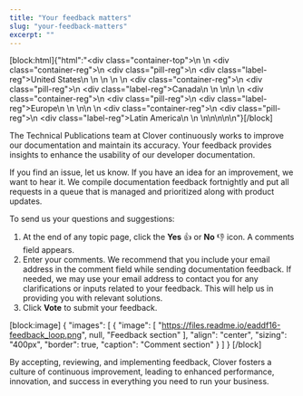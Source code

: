 ```yaml
---
title: "Your feedback matters"
slug: "your-feedback-matters"
excerpt: ""
---
```

[block:html]{"html":"<div class=\"container-top\">\n  <!--United States-->\n  <div class=\"container-reg\">\n    <div class=\"pill-reg\">\n      <div class=\"label-reg\">United States</div>\n    </div>\n  </div>\n  \n  <!--Canada-->\n  <div class=\"container-reg\">\n    <div class=\"pill-reg\">\n      <div class=\"label-reg\">Canada</div>\n    </div>\n  </div>\n\n  <!--Europe-->\n  <div class=\"container-reg\">\n    <div class=\"pill-reg\">\n      <div class=\"label-reg\">Europe</div>\n    </div>\n  </div>\n\n  <!--Latin America-->\n  <div class=\"container-reg\">\n    <div class=\"pill-reg\">\n      <div class=\"label-reg\">Latin America</div>\n    </div>\n  </div>\n</div>\n\n\n<!--Css-->\n<style>\n.container-top {\n  top: -15px;\n  position: relative;\n  margin-bottom: -5px;\n}\n\n.container-reg {\n  align-items: center;\n  min-width: auto; \n  width: fit-content;\n  text-align: left;\n  overflow: auto;\n  display: inline-block; \n}\n\n/*Pill format REG*/\n.pill-reg {\n  background: #44BB44;\n  border: .5px solid #44BB44;\n  margin-left: 5px;\n  overflow: auto;\n  display: flex; \n  justify-content: center; \n  align-items: center; \n  border-radius: 10px;\n  height: 1.8rem;\n  margin-top: 10px;\n  margin-bottom: 1.5px; \n  padding: 0 10px; \n}\n\n/*Text FORMAT inside REG pills */\n.pill-reg .label-reg, \n.pill-reg__addon .label-reg \n{\n  font-style: normal;\n  font-weight: normal;\n  font-size: 12px;\n  color: #fff;\n  vertical-align: middle;\n  margin: 0;\n  padding: 0 5px;\n}\n</style>"}[/block]

The Technical Publications team at Clover continuously works to improve our documentation and maintain its accuracy. Your feedback provides insights to enhance the usability of our developer documentation.

If you find an issue, let us know. If you have an idea for an improvement, we want to hear it. We compile documentation feedback fortnightly and put all requests in a queue that is managed and prioritized along with product updates.

To send us your questions and suggestions:

1. At the end of any topic page, click the **Yes** 👍 or **No** 👎 icon. A comments field appears.
2. Enter your comments. We recommend that you include your email address in the comment field while sending documentation feedback. If needed, we may use  your email address to contact you for any clarifications or inputs related to your feedback. This will help  us in providing you with relevant solutions.
3. Click **Vote** to submit your feedback.

[block:image]
{
  "images": [
    {
      "image": [
        "https://files.readme.io/eaddf16-feedback_loop.png",
        null,
        "Feedback section"
      ],
      "align": "center",
      "sizing": "400px",
      "border": true,
      "caption": "Comment section"
    }
  ]
}
[/block]


By accepting, reviewing, and implementing  feedback, Clover fosters a culture of continuous improvement, leading to enhanced performance, innovation, and success in everything you need to run your business.
